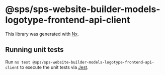 # @sps/sps-website-builder-models-logotype-frontend-api-client

This library was generated with [Nx](https://nx.dev).

## Running unit tests

Run `nx test @sps/sps-website-builder-models-logotype-frontend-api-client` to execute the unit tests via [Jest](https://jestjs.io).
